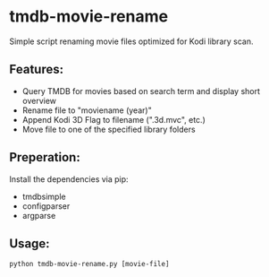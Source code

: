 # tmdb-movie-rename
Simple script renaming movie files optimized for Kodi library scan.

## Features:
- Query TMDB for movies based on search term and display short overview
- Rename file to "moviename (year)"
- Append Kodi 3D Flag to filename (".3d.mvc", etc.)
- Move file to one of the specified library folders

## Preperation:
Install the dependencies via pip:
- tmdbsimple
- configparser
- argparse

## Usage:
`python tmdb-movie-rename.py [movie-file]`
